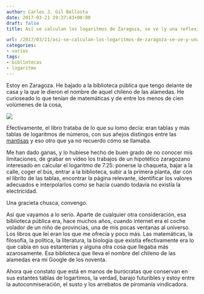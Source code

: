 ```yaml
---
author: Carlos J. Gil Bellosta
date: 2017-03-21 19:37:43+00:00
draft: false
title: Así se calculan los logaritmos de Zaragoza, se ve (y una reflexión)

url: /2017/03/21/asi-se-calculan-los-logaritmos-de-zaragoza-se-ve-y-una-reflexion/
categories:
- varios
tags:
- bibliotecas
- logaritmo
---
```


Estoy en Zaragoza. He bajado a la biblioteca pública que tengo delante de casa y la que le dieron el nombre de aquel chileno de las alamedas. He curioseado lo que tenían de matemáticas y de entre los menos de cien volúmenes de la cosa,

![](/wp-uploads/2017/03/tablas_logaritmos.jpg)


Efectivamente, el libro trataba de lo que su lomo decía: eran tablas y más tablas de logaritmos de números, con sus añejos distingos entre las [mantisas](https://es.wikipedia.org/wiki/Mantisa) y eso otro que ya no recuerdo cómo se llamaba.

Me han dado ganas, y lo hubiese hecho de buen grado de no conocer mis limitaciones, de grabar en vídeo los trabajos de un hipotético zaragozano interesado en calcular el logaritmo de 7.25: ponerse la chaqueta, bajar a la calle, coger el bús, entrar a la biblioteca, subir a la primera planta, dar con el librito de las tablas, encontrar la página relevante, identificar los valores adecuados e interpolarlos como se hacía cuando todavía no existía la electricidad.

Una gracieta chusca, convengo.

Así que vayamos a lo serio. Aparte de cualquier otra consideración, esa biblioteca pública era, hace muchos años, cuando internet era el coche volador de un niño de provincias, una de mis pocas ventanas al universo. Los libros que leí eran los que me ofrecía y poco más. Las matemáticas, la filosofía, la política, la literatura, la biología que existía efectivamente era lo que cabía en sus estanterías y alguna otra cosa que llegaba más azarosamente. Esa biblioteca que lleva el nombre del chileno de las alamedas era mi Google de los noventa.

Ahora que constato que está en manos de burócratas que conservan en sus estantes tablas de logartimos, la verdad, barajo futuribles y estoy entre la autoconmiseración, el susto y los arrebatos de piromanía vindicadora.
